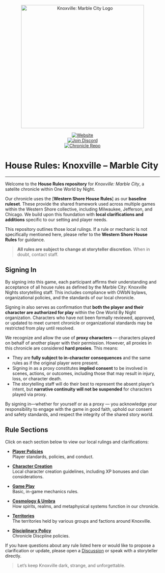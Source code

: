 <p align="center">
  <img src="https://owbnknoxville.net/wp-content/uploads/2022/07/mckn-title.png" alt="Knoxville: Marble City Logo" width="400px" />
</p>

<p align="center">
  <a href="https://owbnknoxville.net"><img alt="Website" src="https://img.shields.io/badge/Visit%20Our%20Website-MCKN-blue?style=for-the-badge&logo=worldofdarkness" /></a><br />
  <a href="https://discord.gg/N5AKyFByth"><img alt="Join Discord" src="https://img.shields.io/discord/799311464086110260?color=%237289DA&label=Discord&logo=discord&style=for-the-badge" /></a><br />
  <a href="https://github.com/mckn-larp"><img alt="Chronicle Repo" src="https://img.shields.io/badge/Chronicle-Repo-blue?style=for-the-badge&logo=github" /></a>
</p>

# House Rules: Knoxville – Marble City

---

Welcome to the **House Rules repository** for *Knoxville: Marble City*, a satelite chronicle within One World by Night.

Our chronicle uses the [**Western Shore House Rules**] as our **baseline ruleset**. These provide the shared framework used across multiple games within the Western Shore collective, including Milwaukee, Jefferson, and Chicago. We build upon this foundation with **local clarifications and additions** specific to our setting and player needs.

This repository outlines those local rulings. If a rule or mechanic is not specifically mentioned here, please refer to the **Western Shore House Rules** for guidance.

> **All rules are subject to change at storyteller discretion.** When in doubt, contact staff.

## Signing In

By signing into this game, each participant affirms their understanding and acceptance of all house rules as defined by the Marble City: Knoxville Nights storytelling staff. This includes compliance with OWbN bylaws, organizational policies, and the standards of our local chronicle.

Signing in also serves as confirmation that **both the player and their character are authorized for play** within the One World By Night organization. Characters who have not been formally reviewed, approved, or updated to meet current chronicle or organizational standards may be restricted from play until resolved.

We recognize and allow the use of **proxy characters** — characters played on behalf of another player with their permission. However, all proxies in this chronicle are considered **hard proxies**. This means:

- They are **fully subject to in-character consequences** and the same rules as if the original player were present.
- Signing in as a proxy constitutes **implied consent** to be involved in scenes, actions, or outcomes, including those that may result in injury, loss, or character death.
- The storytelling staff will do their best to represent the absent player’s intent, but **narrative continuity will not be suspended** for characters played via proxy.

By signing in—whether for yourself or as a proxy — you acknowledge your responsibility to engage with the game in good faith, uphold our consent and safety standards, and respect the integrity of the shared story world.

## Rule Sections

Click on each section below to view our local rulings and clarifications:

- [**Player Policies**](./1-Players/README.md)  
  Player standards, policies, and conduct.

- [**Character Creation**](./2-Creation/README.md)  
  Local character creation guidelines, including XP bonuses and clan considerations.

- [**Game Play**](./3-Gameplay/README.md)  
  Basic, in-game mechanics rules.

- [**Cosmology & Umbra**](./7-Cosmology/README.md)  
  How spirits, realms, and metaphysical systems function in our chronicle.

- [**Territories**](./8-Territory/README.md)  
  The territories held by various groups and factions around Knoxville.

- [**Disciplinary Policy**](./9-Discipline/README.md)  
  Chronicle Discpline policies.

If you have questions about any rule listed here or would like to propose a clarification or update, please open a [Discussion](https://github.com/mckn-larp/house-rules/discussions) or speak with a storyteller directly.

> Let’s keep Knoxville dark, strange, and unforgettable.